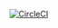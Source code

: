 [![CircleCI](https://circleci.com/gh/Sepuka/myzaapp/tree/main.svg?style=svg)](https://circleci.com/gh/Sepuka/myzaapp/tree/main)